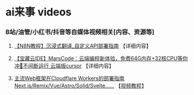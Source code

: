 # ai来事 videos

### B站/油管/小红书/抖音等自媒体视频相关[内容、资源等]

1. [【N8N教程】沉浸式翻译_自定义API部署指南](./md/1【N8N教程】沉浸式翻译_自定义API部署指南.md) 【详细内容】

2. [【宝藏云IDE】MarsCode：云端编程新体验，免费64G内存+32核CPU等你冲🚀不间断运行 云端版cursor](./md/2【宝藏云IDE】MarsCode：云端编程新体验，免费64G内存+32核CPU等你冲🚀不间断运行%20云端版cursor.md) 【详细内容】

3. [主流Web框架在Cloudflare Workers的部署指南 Next.js/Remix/Vue/Astro/Solid/Svelte……](./md/3【手把手】Next.js等如何在cf%20Workers上顺滑部署%20只需几行命令%20支持所有主流web框架Angular%20Astro%20Gatsby等%20本地开发及部署.md) 【[视频教程](https://www.bilibili.com/video/BV1sFSqYGEem/)】

